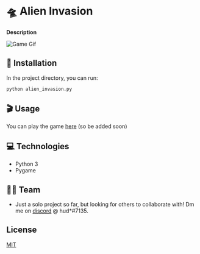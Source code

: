 # 🛸 Alien Invasion

**Description**

![Game Gif](images/game-ex.gif)

## 🔐 Installation

In the project directory, you can run:
```bash
python alien_invasion.py
```

## 🎬 Usage

You can play the game [here](website) (so be added soon)

## 💻 Technologies

- Python 3
- Pygame

## 🧑‍💻 Team

- Just a solo project so far, but looking for others to collaborate with! Dm me on [discord](https://discord.com) @ hud*#7135.

## License
[MIT](https://choosealicense.com/licenses/mit/)
